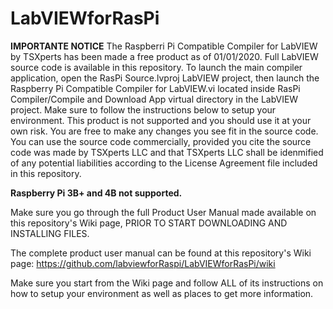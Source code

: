# LabVIEWforRasPi

**IMPORTANTE NOTICE**
The Raspberri Pi Compatible Compiler for LabVIEW by TSXperts has been made a free product as of 01/01/2020. Full LabVIEW source code is available in this repository. To launch the main compiler application, open the RasPi Source.lvproj LabVIEW project, then launch the Raspberry Pi Compatible Compiler for LabVIEW.vi located inside RasPi Compiler/Compile and Download App virtual directory in the LabVIEW project. Make sure to follow the instructions below to setup your environment. This product is not supported and you should use it at your own risk. You are free to make any changes you see fit in the source code. You can use the source code commercially, provided you cite the source code was made by TSXperts LLC and that TSXperts LLC shall be idenmified of any potential liabilities according to the License Agreement file included in this repository.


**Raspberry Pi 3B+ and 4B not supported.**

Make sure you go through the full Product User Manual made available on this repository's Wiki page, PRIOR TO START DOWNLOADING AND INSTALLING FILES.

The complete product user manual can be found at this repository's Wiki page: https://github.com/labviewforRaspi/LabVIEWforRasPi/wiki

Make sure you start from the Wiki page and follow ALL of its instructions on how to setup your environment as well as places to get more information.










